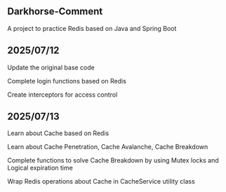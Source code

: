 ## Darkhorse-Comment

A project to practice Redis based on Java and Spring Boot

## 2025/07/12

Update the original base code

Complete login functions based on Redis

Create interceptors for access control

## 2025/07/13

Learn about Cache based on Redis

Learn about Cache Penetration, Cache Avalanche, Cache Breakdown

Complete functions to solve Cache Breakdown by using Mutex locks and Logical expiration time

Wrap Redis operations about Cache in CacheService utility class